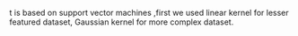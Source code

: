 
t is based on support vector machines ,first we used linear kernel for lesser featured dataset, Gaussian kernel for more complex dataset.
